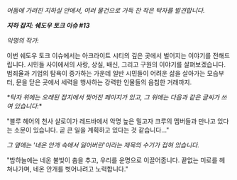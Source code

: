 _어둠에 가려진 지하실 안에서, 여러 물건으로 가득 찬 작은 탁자를 발견합니다._

**_지하 잡지: 쉐도우 토크 이슈 #13_**

_익명의 작가:_

이번 쉐도우 토크 이슈에서는 아크라이트 시티의 깊은 곳에서 벌어지는 이야기를 전해드립니다. 시민들 사이에서의 사랑, 상실, 배신, 그리고 구원의 이야기를 살펴보겠습니다. 범죄율과 기업의 탐욕이 증가하는 가운데 일반 시민들이 어려운 삶을 살아가는 모습부터, 문을 닫은 곳에서 세력을 행사하는 강력한 인물들의 음침한 거래까지.

_\*탁자 위에는 오래된 잡지에서 찢어진 페이지가 있고, 그 위에는 다음과 같은 글씨가 쓰여 있습니다:_\*

"블루 헤어의 천사 샬로이가 레드바에서 악명 높은 밀고자 크루의 멤버들과 만나고 있다는 소문이 있습니다. 곧 큰 일을 계획하고 있다는 것 같습니다..."

_*그 옆에는 '네온 안개 속에서 잃어버린'이라는 제목의 수기가 접혀 있습니다.*_

"밤하늘에는 네온 불빛이 춤을 추고,
우리를 운명으로 이끌어줍니다.
끝없는 미로를 헤쳐나가며,
네온 안개를 벗어나려고 노력합니다."
